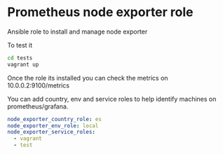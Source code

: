 # Prometheus node exporter role

Ansible role to install and manage node exporter

To test it
```bash
cd tests
vagrant up
```

Once the role its installed you can check the metrics on 10.0.0.2:9100/metrics

You can add country, env and service roles to help identify machines on prometheus/grafana.

```yaml
node_exporter_country_role: es
node_exporter_env_role: local
node_exporter_service_roles:
  - vagrant
  - test
```

